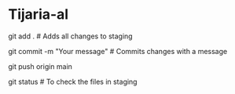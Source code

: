 # Tijaria-al

git add .               # Adds all changes to staging

git commit -m "Your message"   # Commits changes with a message

git push origin main

git status                    # To check the files in staging

